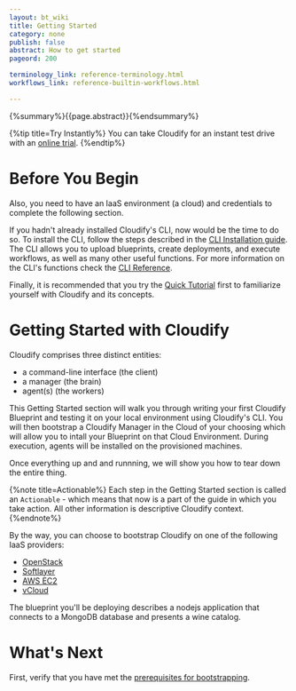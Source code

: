 ```yaml
---
layout: bt_wiki
title: Getting Started
category: none
publish: false
abstract: How to get started
pageord: 200

terminology_link: reference-terminology.html
workflows_link: reference-builtin-workflows.html

---
```


{%summary%}{{page.abstract}}{%endsummary%}

{%tip title=Try Instantly%}
You can take Cloudify for an instant test drive with an [online trial](http://getcloudify.org/widget.html).
{%endtip%}


# Before You Begin

Also, you need to have an IaaS environment (a cloud) and credentials to complete the following section.

If you hadn't already installed Cloudify's CLI, now would be the time to do so. To install the CLI, follow the steps described in the [CLI Installation guide](installation.html). The CLI allows you to upload blueprints, create deployments, and execute workflows, as well as many other useful functions. For more information on the CLI's functions check the [CLI Reference](cfy-reference.html).

Finally, it is recommended that you try the [Quick Tutorial](quickstart.html) first to familiarize
yourself with Cloudify and its concepts.

# Getting Started with Cloudify

Cloudify comprises three distinct entities:

* a command-line interface (the client)
* a manager (the brain)
* agent(s) (the workers)

This Getting Started section will walk you through writing your first Cloudify Blueprint and testing it on your local environment using Cloudify's CLI. You will then bootstrap a Cloudify Manager in the Cloud of your choosing which will allow you to intall your Blueprint on that Cloud Environment. During execution, agents will be installed on the provisioned machines.

Once everything up and and runnning, we will show you how to tear down the entire thing.

{%note title=Actionable%}
Each step in the Getting Started section is called an `Actionable` - which means that now is a part of the guide in which you take action.
All other information is descriptive Cloudify context.
{%endnote%}

By the way, you can choose to bootstrap Cloudify on one of the following IaaS providers:

  - [OpenStack](plugin-openstack.html)
  - [Softlayer](plugin-softlayer.html)
  - [AWS EC2](plugin-aws.html)
  - [vCloud](plugin-vsphere.html)

The blueprint you'll be deploying describes a nodejs application that connects to a MongoDB database and presents a wine catalog.


# What's Next

First, verify that you have met the [prerequisites for bootstrapping](getting-started-prerequisites.html).
